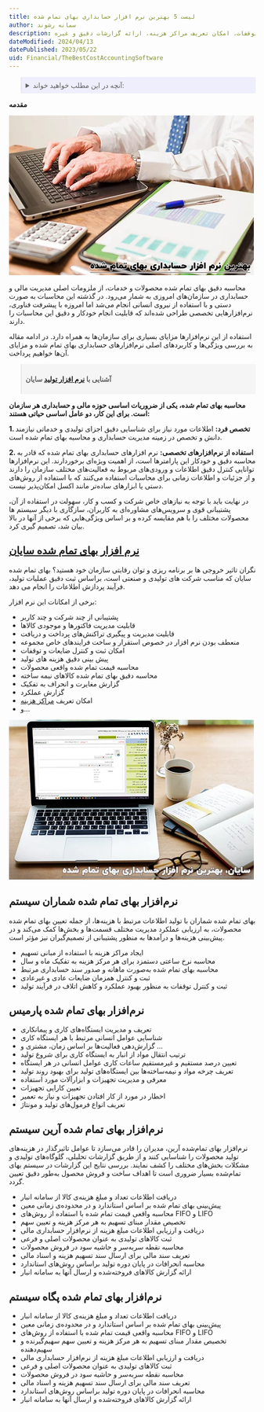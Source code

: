 ```yaml
---
title: لیست 5 بهترین نرم افزار حسابداری بهای تمام شده
author: سمانه رشوند
description: برخی از ویژگی های بهترین نرم افزار حسابداری بهای تمام شده؛ قابلیت مدیریت فاکتورها و موجودی کالاها، امکان ثبت و کنترل ضایعات و توقفات، امکان تعریف مراکز هزینه، ارائه گزارشات دقیق و غیره
dateModified: 2024/04/13
datePublished: 2023/05/22
uid: Financial/TheBestCostAccountingSoftware
---
```


<blockquote style="background-color:#eeeefc; padding:0.5rem">

<details>
  <summary>آنچه در این مطلب خواهید خواند:</summary>
  <ul>
    <li>نرم‌افزار بهای تمام شده سایان</li>
    <li>نرم‌افزار بهای تمام شده شماران سیستم</li>
    <li>نرم‌افزار بهای تمام شده پارمیس</li>
    <li>نرم‌افزار بهای تمام شده آرین سیستم</li>
    <li>نرم‌افزار بهای تمام شده پگاه سیستم</li>
  </ul>
</details>

</blockquote>

**مقدمه**

![بهترین نرم افزار قیمت تمام شده](./Images/TheBestCostAccounting-02.webp)

محاسبه دقیق بهای تمام شده محصولات و خدمات، از ملزومات اصلی مدیریت مالی و حسابداری در سازمان‌های امروزی به شمار می‌رود. در گذشته این محاسبات به صورت دستی و با استفاده از نیروی انسانی انجام می‌شد اما امروزه با پیشرفت فناوری، نرم‌افزارهایی تخصصی طراحی شده‌اند که قابلیت انجام خودکار و دقیق این محاسبات را دارند.

استفاده از این نرم‌افزارها مزایای بسیاری برای سازمان‌ها به همراه دارد. در ادامه مقاله به بررسی ویژگی‌ها و کاربردهای اصلی نرم‌افزارهای حسابداری بهای تمام شده و مزایای آن‌ها خواهیم پرداخت.

<blockquote style="background-color:#f5f5f5; padding:0.5rem">
<p><strong>آشنایی با <a href="https://www.hooshkar.com/Software/Sayan/Package/Industrial" target="_blank">نرم افزار تولید</a> سایان</p></strong></blockquote>


**محاسبه بهای تمام شده، یکی از ضروریات اساسی حوزه مالی و حسابداری هر سازمان است. برای این کار، دو عامل اساسی حیاتی هستند:**

**1. تخصص فرد:** اطلاعات مورد نیاز برای شناسایی دقیق اجزای تولیدی و خدماتی نیازمند دانش و تخصص در زمینه مدیریت حسابداری و محاسبه بهای تمام شده است.

**2. استفاده از نرم‌افزارهای تخصصی:** نرم افزارهای حسابداری بهای تمام شده که قادر به محاسبه دقیق و خودکار این پارامترها است، از اهمیت ویژه‌ای برخوردارند. این نرم‌افزارها توانایی کنترل دقیق اطلاعات و ورودی‌های مربوط به فعالیت‌های مختلف سازمان را دارند و از جزئیات و اطلاعات زمانی برای محاسبات استفاده می‌کنند که با استفاده از روش‌های دستی یا ابزارهای ساده‌تر مانند اکسل امکان‌پذیر نیست. 

در نهایت باید با توجه به نیازهای خاص شرکت و کسب و کار، سهولت در استفاده از آن، 
پشتیبانی قوی و سرویس‌های مشاوره‌ای به کاربران، 
سازگاری با دیگر سیستم ها محصولات مختلف را با هم مقایسه کرده و بر اساس ویژگی‌هایی که برخی از آنها در بالا بیان شد، تصمیم گیری کرد.

## <a href="https://www.hooshkar.com/Software/Fennec/Module/Costing" target="_blank">نرم افزار بهای تمام شده سایان</a>
 
نگران تاثیر خروجی ها بر برنامه ریزی و توان رقابتی سازمان خود هستید؟ بهای تمام شده سایان که مناسب شرکت های تولیدی و صنعتی است، براساس ثبت دقیق عملیات تولید، فرآیند پردازش اطلاعات را انجام می دهد. 

برخی از امکانات این نرم افزار:

- پشتیبانی از چند شرکت و چند کاربر
- قابلیت مدیریت فاکتورها و موجودی کالاها
- قابلیت مدیریت و پیگیری تراکنش‌های پرداخت و دریافت
- منعطف بودن نرم افزار در خصوص استقرار و ساخت فرایندهای خاص مجموعه
- امکان ثبت و کنترل ضایعات و توقفات
- پیش بینی دقیق هزینه های تولید
- محاسبه قیمت تمام شده واقعی محصولات
- محاسبه دقیق بهای تمام شده کالاهای نیمه ساخته
- گزارش مغایرت و انحراف به تفکیک
- گزارش عملکرد
- امکان تعریف <a href="https://www.hooshkar.com/Wiki/Financial/CostCenters" target="_blank">مراکز هزینه</a> 
- و...

![سایان، بهترین نرم افزار حسابداری بهای تمام شده](./Images/TheBestCostAccounting-01.webp)

## نرم‌افزار بهای تمام شده شماران سیستم 

بهای تمام شده شماران با تولید اطلاعات مرتبط با هزینه‌ها، از جمله تعیین بهای تمام شده محصولات، به ارزیابی عملکرد مدیریت مختلف قسمت‌ها و بخش‌ها کمک می‌کند و در پیش‌بینی هزینه‌ها و درآمدها به منظور پشتیبانی از تصمیم‌گیران نیز مؤثر است.

-	ایجاد مراکز هزینه با استفاده از مبانی تسهیم
-	محاسبه نرخ ساعتی دستمزد برای هر مرکز هزینه به تفکیک ماه و سال
-	محاسبه بهای تمام شده به‌صورت ماهانه و صدور سند حسابداری مرتبط
-	ثبت و کنترل همزمان ضایعات عادی و غیرعادی
-	ثبت و کنترل توقفات به منظور بهبود عملکرد و کاهش اتلاف در فرآیند تولید

## نرم‌افزار بهای تمام شده پارمیس

-	تعریف و مدیریت ایستگاه‌های کاری و پیمانکاری
-	شناسایی عوامل انسانی مرتبط با هر ایستگاه کاری
-	گزارش‌دهی فعالیت‌ها بر اساس زمان، مشتری و ...
-	ترتیب انتقال مواد از انبار به ایستگاه کاری برای شروع تولید
-	تعیین درصد مستقیم و غیرمستقیم ساعات کاری عوامل انسانی در هر ایستگاه
-	تعریف چرخه مواد و نیمه‌ساخته‌ها بین ایستگاه‌های تولید برای بهبود روند تولید
-	معرفی و مدیریت تجهیزات و ابزارآلات مورد استفاده
- تعیین کارایی تجهیزات
-	اخطار در مورد از کار افتادن تجهیزات و نیاز به تعمیر
-	تعریف انواع فرمول‌های تولید و مونتاژ 

## نرم‌افزار بهای تمام شده آرین سیستم 

نرم‌افزار بهای تمام‌شده آرین، مدیران را قادر می‌سازد تا عوامل تاثیرگذار در هزینه‌های تولید محصولات را شناسایی کنند و از طریق گزارشات تحلیلی، گلوگاه‌های تولیدی و مشکلات بخش‌های مختلف را کشف نمایند. 
بررسی نتایج این گزارشات در سیستم بهای تمام‌شده بسیار ضروری است تا اهداف ساخت و فروش محصول به‌طور دقیق تعیین گردد.

-	دریافت اطلاعات تعداد و مبلغ هزینه‌ی کالا از سامانه انبار
-	پیش‌بینی بهای تمام شده بر اساس استاندارد و در محدوده‌ی زمانی معین
-	محاسبه واقعی قیمت تمام شده با استفاده از روش‌های FIFO و LIFO
-	تخصیص مقدار مبنای تسهیم به هر مرکز هزینه و تعیین سهم
-	دریافت و ارزیابی اطلاعات مبلغ هزینه از نرم‌افزار حسابداری مالی
-	ثبت کالاهای تولیدی به عنوان محصولات اصلی و فرعی
-	محاسبه نقطه سربه‌سر و حاشیه سود در فروش محصولات
-	تعریف سند مالی برای ارسال سند تسهیم هزینه و اسناد مالی
-	محاسبه انحرافات در پایان دوره تولید براساس روش‌های استاندارد
-	ارائه گزارش کالاهای فروخته‌شده و ارسال آنها به سامانه انبار

## نرم‌افزار بهای تمام شده پگاه سیستم 

-	دریافت اطلاعات تعداد و مبلغ هزینه‌ی کالا از سامانه انبار
-	پیش‌بینی بهای تمام شده بر اساس استاندارد و در محدوده‌ی زمانی معین
-	محاسبه واقعی قیمت تمام شده با استفاده از روش‌های FIFO و LIFO
-	تخصیص مقدار مبنای تسهیم به هر مرکز هزینه و تعیین سهم سهیم‌گیرنده و سهیم‌دهنده
-	دریافت و ارزیابی اطلاعات مبلغ هزینه از نرم‌افزار حسابداری مالی
-	ثبت کالاهای تولیدی به عنوان محصولات اصلی و فرعی
-	محاسبه نقطه سربه‌سر و حاشیه سود در فروش محصولات
-	تعریف سند مالی برای ارسال سند تسهیم هزینه و اسناد مالی
-	محاسبه انحرافات در پایان دوره تولید براساس روش‌های استاندارد
-	ارائه گزارش کالاهای فروخته‌شده و ارسال آنها به سامانه انبار